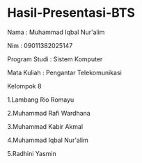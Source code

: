 # Hasil-Presentasi-BTS
Nama  : Muhammad Iqbal Nur'alim

Nim   : 09011382025147

Program Studi : Sistem Komputer

Mata Kuliah : Pengantar Telekomunikasi

Kelompok 8

1.Lambang Rio Romayu

2.Muhammad Rafi Wardhana

3.Muhammad Kabir Akmal

4.Muhammad Iqbal Nur'alim

5.Radhini Yasmin

